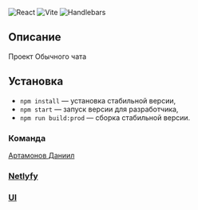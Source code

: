 ![React](https://img.shields.io/badge/React-20232A?style=for-the-badge&logo=react&logoColor=61DAFB)
![Vite](https://img.shields.io/badge/Vite-4B4B4B?style=for-the-badge&logo=vite&logoColor=646CFF)
![Handlebars](https://img.shields.io/badge/Handlebars.js-f0772b?style=for-the-badge&logo=handlebarsdotjs&logoColor=white)

## Описание

Проект Обычного чата

## Установка

- `npm install` — установка стабильной версии,
- `npm start` — запуск версии для разработчика,
- `npm run build:prod` — сборка стабильной версии.


### **Команда**

[Артамонов Даниил](https://github.com/shamemask)

### [**Netlyfy**](https://deploy-preview-3--eclectic-empanada-c80e22.netlify.app/)

### [UI](/ui/README.md)